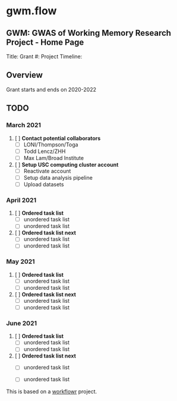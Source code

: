 # gwm.flow

## GWM: GWAS of Working Memory Research Project - Home Page

Title: 
Grant #:
Project Timeline:

## Overview

Grant starts and ends on 2020-2022

## TODO

### March 2021

1. [ ] **Contact potential collaborators**
	- [ ] LONI/Thompson/Toga
	- [ ] Todd Lencz/ZHH
	- [ ] Max Lam/Broad Institute
5. [ ] **Setup USC computing cluster account**
	- [ ] Reactivate account
	- [ ] Setup data analysis pipeline
	- [ ] Upload datasets

### April 2021

1. [ ] **Ordered task list**
	- [ ] unordered task list
	- [ ] unordered task list
2. [ ] **Ordered task list next**
	- [ ] unordered task list
	- [ ] unordered task list

### May 2021

1. [ ] **Ordered task list**
	- [ ] unordered task list
	- [ ] unordered task list
2. [ ] **Ordered task list next**
	- [ ] unordered task list
	- [ ] unordered task list

### June 2021

1. [ ] **Ordered task list**
	- [ ] unordered task list
	- [ ] unordered task list
2. [ ] **Ordered task list next**
	- [ ] unordered task list
	- [ ] unordered task list


This is based on a [workflowr][] project.

[workflowr]: https://github.com/jdblischak/workflowr
